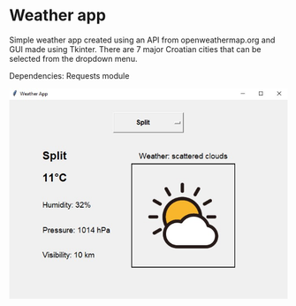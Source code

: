 # Weather app

Simple weather app created using an API from openweathermap.org and GUI made using Tkinter. 
There are 7 major Croatian cities that can be selected from the dropdown menu.

Dependencies: Requests module

![Weather app](weather_icons/weather_screen.jpg)

